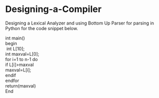 # Designing-a-Compiler
Designing a Lexical Analyzer and using Bottom Up Parser for parsing in Python for the code snippet below.

int main()  
begin  
&nbsp;int L[10];  
  int maxval=L[0];  
  for i=1 to n-1 do  
    if L[i]>maxval  
      maxval=L[i];  
    endif  
  endfor  
return(maxval)  
End  
